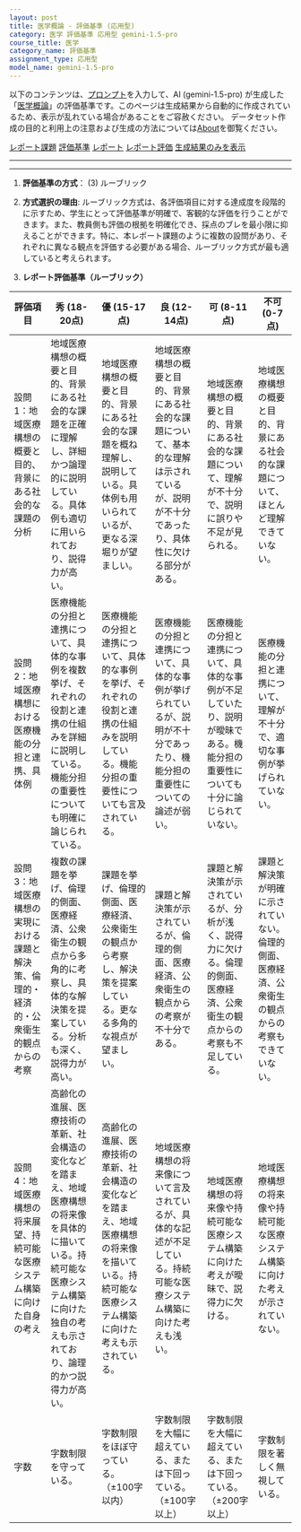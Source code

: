 ```yaml
---
layout: post
title: 医学概論 - 評価基準 (応用型)
category: 医学 評価基準 応用型 gemini-1.5-pro
course_title: 医学
category_name: 評価基準
assignment_type: 応用型
model_name: gemini-1.5-pro
---
```


以下のコンテンツは、[プロンプト](http://127.0.0.1:8000/generated/医学/gemini-1.5-pro/prompt_評価基準-応用型.md)を入力して、AI (gemini-1.5-pro) が生成した「[医学概論](/contents/医学/)」の評価基準です。このページは生成結果から自動的に作成されているため、表示が乱れている場合があることをご容赦ください。
データセット作成の目的と利用上の注意および生成の方法については[About](/About)を御覧ください。

[レポート課題](../レポート課題-応用型)
[評価基準](../評価基準-応用型)
[レポート](../レポート-応用型)
[レポート評価](../レポート評価-応用型)
[生成結果のみを表示](http://127.0.0.1:8000/generated/医学/gemini-1.5-pro/評価基準-応用型.md)
  

***
***
  
1. **評価基準の方式**： (3) ルーブリック

2. **方式選択の理由**: ルーブリック方式は、各評価項目に対する達成度を段階的に示すため、学生にとって評価基準が明確で、客観的な評価を行うことができます。また、教員側も評価の根拠を明確化でき、採点のブレを最小限に抑えることができます。特に、本レポート課題のように複数の設問があり、それぞれに異なる観点を評価する必要がある場合、ルーブリック方式が最も適していると考えられます。

3. **レポート評価基準（ルーブリック）**

| 評価項目 | 秀 (18-20点) | 優 (15-17点) | 良 (12-14点) | 可 (8-11点) | 不可 (0-7点) |
|---|---|---|---|---|---|
| 設問1：地域医療構想の概要と目的、背景にある社会的な課題の分析 | 地域医療構想の概要と目的、背景にある社会的な課題を正確に理解し、詳細かつ論理的に説明している。具体例も適切に用いられており、説得力が高い。 | 地域医療構想の概要と目的、背景にある社会的な課題を概ね理解し、説明している。具体例も用いられているが、更なる深堀りが望ましい。 | 地域医療構想の概要と目的、背景にある社会的な課題について、基本的な理解は示されているが、説明が不十分であったり、具体性に欠ける部分がある。 | 地域医療構想の概要と目的、背景にある社会的な課題について、理解が不十分で、説明に誤りや不足が見られる。 | 地域医療構想の概要と目的、背景にある社会的な課題について、ほとんど理解できていない。 |
| 設問2：地域医療構想における医療機能の分担と連携、具体例 | 医療機能の分担と連携について、具体的な事例を複数挙げ、それぞれの役割と連携の仕組みを詳細に説明している。機能分担の重要性についても明確に論じられている。 | 医療機能の分担と連携について、具体的な事例を挙げ、それぞれの役割と連携の仕組みを説明している。機能分担の重要性についても言及されている。 | 医療機能の分担と連携について、具体的な事例が挙げられているが、説明が不十分であったり、機能分担の重要性についての論述が弱い。 | 医療機能の分担と連携について、具体的な事例が不足していたり、説明が曖昧である。機能分担の重要性についても十分に論じられていない。 | 医療機能の分担と連携について、理解が不十分で、適切な事例が挙げられていない。 |
| 設問3：地域医療構想の実現における課題と解決策、倫理的・経済的・公衆衛生的観点からの考察 | 複数の課題を挙げ、倫理的側面、医療経済、公衆衛生の観点から多角的に考察し、具体的な解決策を提案している。分析も深く、説得力が高い。 | 課題を挙げ、倫理的側面、医療経済、公衆衛生の観点から考察し、解決策を提案している。更なる多角的な視点が望ましい。 | 課題と解決策が示されているが、倫理的側面、医療経済、公衆衛生の観点からの考察が不十分である。 | 課題と解決策が示されているが、分析が浅く、説得力に欠ける。倫理的側面、医療経済、公衆衛生の観点からの考察も不足している。 | 課題と解決策が明確に示されていない。倫理的側面、医療経済、公衆衛生の観点からの考察もできていない。 |
| 設問4：地域医療構想の将来展望、持続可能な医療システム構築に向けた自身の考え | 高齢化の進展、医療技術の革新、社会構造の変化などを踏まえ、地域医療構想の将来像を具体的に描いている。持続可能な医療システム構築に向けた独自の考えも示されており、論理的かつ説得力が高い。 | 高齢化の進展、医療技術の革新、社会構造の変化などを踏まえ、地域医療構想の将来像を描いている。持続可能な医療システム構築に向けた考えも示されている。 | 地域医療構想の将来像について言及されているが、具体的な記述が不足している。持続可能な医療システム構築に向けた考えも浅い。 | 地域医療構想の将来像や持続可能な医療システム構築に向けた考えが曖昧で、説得力に欠ける。 | 地域医療構想の将来像や持続可能な医療システム構築に向けた考えが示されていない。 |
| 字数 | 字数制限を守っている。 | 字数制限をほぼ守っている。（±100字以内） | 字数制限を大幅に超えている、または下回っている。（±100字以上） | 字数制限を大幅に超えている、または下回っている。（±200字以上） | 字数制限を著しく無視している。 |
